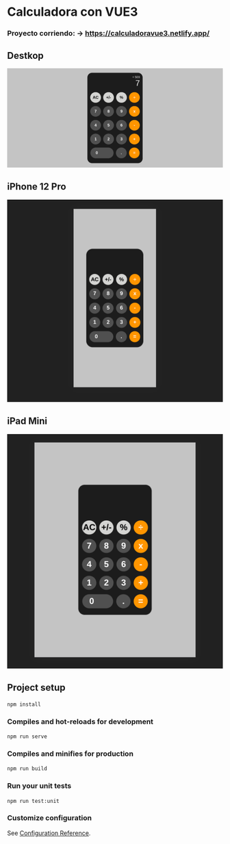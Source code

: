 # Calculadora con VUE3
### Proyecto corriendo: -> https://calculadoravue3.netlify.app/

## Destkop
![alt text for screen readers](/pictures/calculator-pic "A calculator centered perfectly in axis x and y")

## iPhone 12 Pro
![alt text for screen readers](/pictures/calculator-iphone12pro.png "A calculator centered perfectly in axis x and y")

## iPad Mini
![alt text for screen readers](/pictures/calculator-ipad-mini.png "A calculator centered perfectly in axis x and y")


## Project setup
```
npm install
```

### Compiles and hot-reloads for development
```
npm run serve
```

### Compiles and minifies for production
```
npm run build
```

### Run your unit tests
```
npm run test:unit
```

### Customize configuration
See [Configuration Reference](https://cli.vuejs.org/config/).
